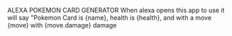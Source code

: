ALEXA POKEMON CARD GENERATOR 
When alexa opens this app to use it will say "Pokemon Card is {name}, health is {health}, and with a move {move} with {move.damage} damage

